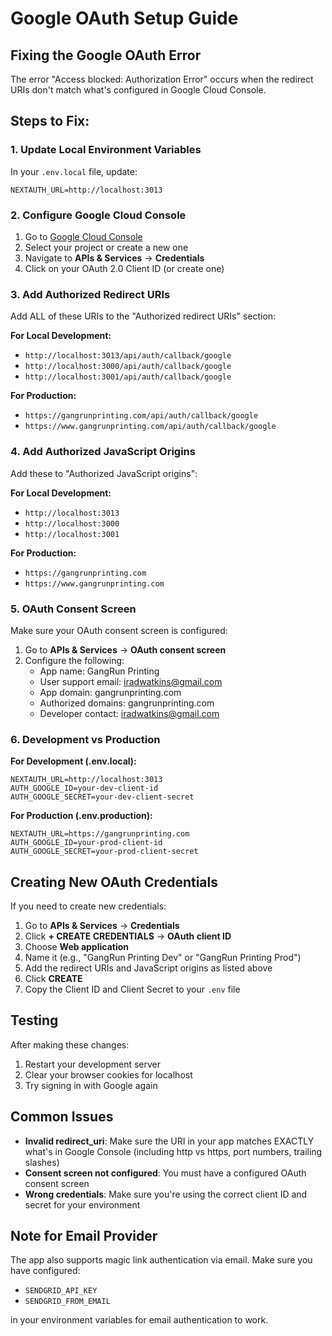 # Google OAuth Setup Guide

## Fixing the Google OAuth Error

The error "Access blocked: Authorization Error" occurs when the redirect URIs don't match what's configured in Google Cloud Console.

## Steps to Fix:

### 1. Update Local Environment Variables

In your `.env.local` file, update:
```
NEXTAUTH_URL=http://localhost:3013
```

### 2. Configure Google Cloud Console

1. Go to [Google Cloud Console](https://console.cloud.google.com/)
2. Select your project or create a new one
3. Navigate to **APIs & Services** → **Credentials**
4. Click on your OAuth 2.0 Client ID (or create one)

### 3. Add Authorized Redirect URIs

Add ALL of these URIs to the "Authorized redirect URIs" section:

**For Local Development:**
- `http://localhost:3013/api/auth/callback/google`
- `http://localhost:3000/api/auth/callback/google`
- `http://localhost:3001/api/auth/callback/google`

**For Production:**
- `https://gangrunprinting.com/api/auth/callback/google`
- `https://www.gangrunprinting.com/api/auth/callback/google`

### 4. Add Authorized JavaScript Origins

Add these to "Authorized JavaScript origins":

**For Local Development:**
- `http://localhost:3013`
- `http://localhost:3000`
- `http://localhost:3001`

**For Production:**
- `https://gangrunprinting.com`
- `https://www.gangrunprinting.com`

### 5. OAuth Consent Screen

Make sure your OAuth consent screen is configured:
1. Go to **APIs & Services** → **OAuth consent screen**
2. Configure the following:
   - App name: GangRun Printing
   - User support email: iradwatkins@gmail.com
   - App domain: gangrunprinting.com
   - Authorized domains: gangrunprinting.com
   - Developer contact: iradwatkins@gmail.com

### 6. Development vs Production

**For Development (.env.local):**
```env
NEXTAUTH_URL=http://localhost:3013
AUTH_GOOGLE_ID=your-dev-client-id
AUTH_GOOGLE_SECRET=your-dev-client-secret
```

**For Production (.env.production):**
```env
NEXTAUTH_URL=https://gangrunprinting.com
AUTH_GOOGLE_ID=your-prod-client-id
AUTH_GOOGLE_SECRET=your-prod-client-secret
```

## Creating New OAuth Credentials

If you need to create new credentials:

1. Go to **APIs & Services** → **Credentials**
2. Click **+ CREATE CREDENTIALS** → **OAuth client ID**
3. Choose **Web application**
4. Name it (e.g., "GangRun Printing Dev" or "GangRun Printing Prod")
5. Add the redirect URIs and JavaScript origins as listed above
6. Click **CREATE**
7. Copy the Client ID and Client Secret to your `.env` file

## Testing

After making these changes:
1. Restart your development server
2. Clear your browser cookies for localhost
3. Try signing in with Google again

## Common Issues

- **Invalid redirect_uri**: Make sure the URI in your app matches EXACTLY what's in Google Console (including http vs https, port numbers, trailing slashes)
- **Consent screen not configured**: You must have a configured OAuth consent screen
- **Wrong credentials**: Make sure you're using the correct client ID and secret for your environment

## Note for Email Provider

The app also supports magic link authentication via email. Make sure you have configured:
- `SENDGRID_API_KEY`
- `SENDGRID_FROM_EMAIL`

in your environment variables for email authentication to work.